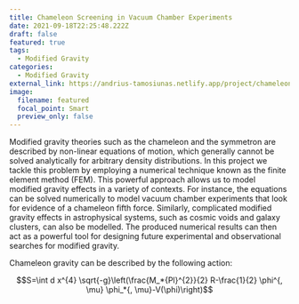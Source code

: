 ```yaml
---
title: Chameleon Screening in Vacuum Chamber Experiments
date: 2021-09-18T22:25:48.222Z
draft: false
featured: true
tags:
  - Modified Gravity
categories:
  - Modified Gravity
external_link: https://andrius-tamosiunas.netlify.app/project/chameleon-screening-in-vacuum-chamber-experiments/
image:
  filename: featured
  focal_point: Smart
  preview_only: false
---
```

Modified gravity theories such as the chameleon and the symmetron are described by non-linear equations of motion, which generally cannot be solved analytically for arbitrary density distributions. In this project we tackle this problem by employing a numerical technique known as the finite element method (FEM). This powerful approach allows us to model modified gravity effects in a variety of contexts. For instance, the equations can be solved numerically to model vacuum chamber experiments that look for evidence of a chameleon fifth force. Similarly, complicated modified gravity effects in astrophysical systems, such as cosmic voids and galaxy clusters, can also be modelled. The produced numerical results can then act as a powerful tool for designing future experimental and observational searches for modified gravity.

Chameleon gravity can be described by the following action:

$$S=\int d x^{4} \sqrt{-g}\left(\frac{M_*{Pl}^{2}}{2} R-\frac{1}{2} \phi^{, \mu} \phi_*{, \mu}-V(\phi)\right)$$